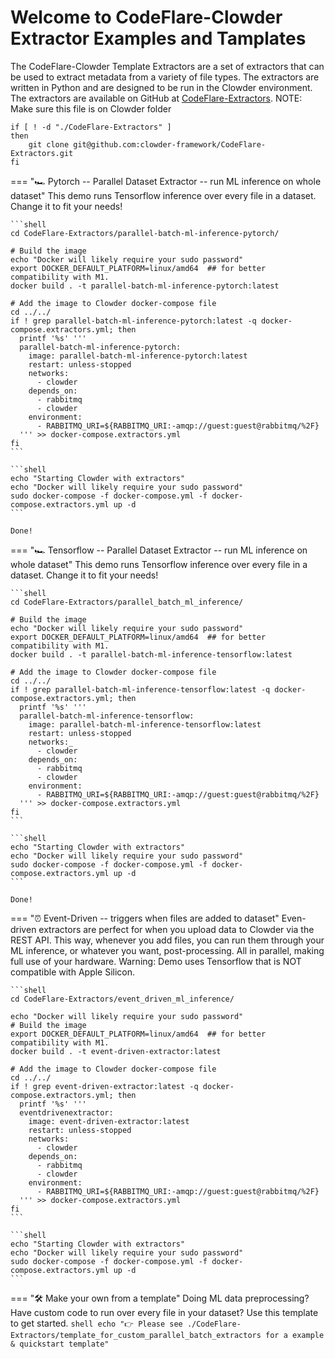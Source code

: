 
# Welcome to CodeFlare-Clowder Extractor Examples and Tamplates
The CodeFlare-Clowder Template Extractors are a set of extractors that can be used to extract metadata from a variety of file types. The extractors are written in Python and are designed to be run in the Clowder environment. The extractors are available on GitHub at [CodeFlare-Extractors](https://github.com/clowder-framework/CodeFlare-Extractors). NOTE: Make sure this file is on Clowder folder

```shell
if [ ! -d "./CodeFlare-Extractors" ] 
then 
    git clone git@github.com:clowder-framework/CodeFlare-Extractors.git
fi
```

=== "🏎   Pytorch -- Parallel Dataset Extractor -- run ML inference on whole dataset"
    This demo runs Tensorflow inference over every file in a dataset. Change it to fit your needs!

    ```shell
    cd CodeFlare-Extractors/parallel-batch-ml-inference-pytorch/

    # Build the image
    echo "Docker will likely require your sudo password"
    export DOCKER_DEFAULT_PLATFORM=linux/amd64  ## for better compatibility with M1. 
    docker build . -t parallel-batch-ml-inference-pytorch:latest

    # Add the image to Clowder docker-compose file
    cd ../../
    if ! grep parallel-batch-ml-inference-pytorch:latest -q docker-compose.extractors.yml; then
      printf '%s' '''
      parallel-batch-ml-inference-pytorch:
        image: parallel-batch-ml-inference-pytorch:latest
        restart: unless-stopped
        networks:
          - clowder
        depends_on:
          - rabbitmq
          - clowder
        environment:
          - RABBITMQ_URI=${RABBITMQ_URI:-amqp://guest:guest@rabbitmq/%2F}
      ''' >> docker-compose.extractors.yml
    fi
    ```
    
    ```shell
    echo "Starting Clowder with extractors"
    echo "Docker will likely require your sudo password"
    sudo docker-compose -f docker-compose.yml -f docker-compose.extractors.yml up -d
    ```

    Done!


=== "🏎   Tensorflow -- Parallel Dataset Extractor -- run ML inference on whole dataset"
    This demo runs Tensorflow inference over every file in a dataset. Change it to fit your needs!

    ```shell
    cd CodeFlare-Extractors/parallel_batch_ml_inference/

    # Build the image
    echo "Docker will likely require your sudo password"
    export DOCKER_DEFAULT_PLATFORM=linux/amd64  ## for better compatibility with M1. 
    docker build . -t parallel-batch-ml-inference-tensorflow:latest

    # Add the image to Clowder docker-compose file
    cd ../../
    if ! grep parallel-batch-ml-inference-tensorflow:latest -q docker-compose.extractors.yml; then
      printf '%s' '''
      parallel-batch-ml-inference-tensorflow:
        image: parallel-batch-ml-inference-tensorflow:latest
        restart: unless-stopped
        networks:_
          - clowder
        depends_on:
          - rabbitmq
          - clowder
        environment:
          - RABBITMQ_URI=${RABBITMQ_URI:-amqp://guest:guest@rabbitmq/%2F}
      ''' >> docker-compose.extractors.yml
    fi
    ```
    
    ```shell
    echo "Starting Clowder with extractors"
    echo "Docker will likely require your sudo password"
    sudo docker-compose -f docker-compose.yml -f docker-compose.extractors.yml up -d
    ```

    Done!

=== "⏰  Event-Driven -- triggers when files are added to dataset"
    Even-driven extractors are perfect for when you upload data to Clowder via the REST API. This way, whenever you add files, you can run them through your ML inference, or whatever you want, post-processing. All in parallel, making full use of your hardware. Warning: Demo uses Tensorflow that is NOT compatible with Apple Silicon.

    ```shell
    cd CodeFlare-Extractors/event_driven_ml_inference/

    echo "Docker will likely require your sudo password"
    # Build the image
    export DOCKER_DEFAULT_PLATFORM=linux/amd64  ## for better compatibility with M1. 
    docker build . -t event-driven-extractor:latest

    # Add the image to Clowder docker-compose file
    cd ../../
    if ! grep event-driven-extractor:latest -q docker-compose.extractors.yml; then
      printf '%s' '''
      eventdrivenextractor:
        image: event-driven-extractor:latest
        restart: unless-stopped
        networks:
          - clowder
        depends_on:
          - rabbitmq
          - clowder
        environment:
          - RABBITMQ_URI=${RABBITMQ_URI:-amqp://guest:guest@rabbitmq/%2F}
      ''' >> docker-compose.extractors.yml
    fi
    ```

    ```shell
    echo "Starting Clowder with extractors"
    echo "Docker will likely require your sudo password"
    sudo docker-compose -f docker-compose.yml -f docker-compose.extractors.yml up -d
    ```

=== "🛠   Make your own from a template"
    Doing ML data preprocessing? Have custom code to run over every file in your dataset? Use this template to get started.
    ```shell
    echo "👉 Please see ./CodeFlare-Extractors/template_for_custom_parallel_batch_extractors for a example & quickstart template"
    ```
